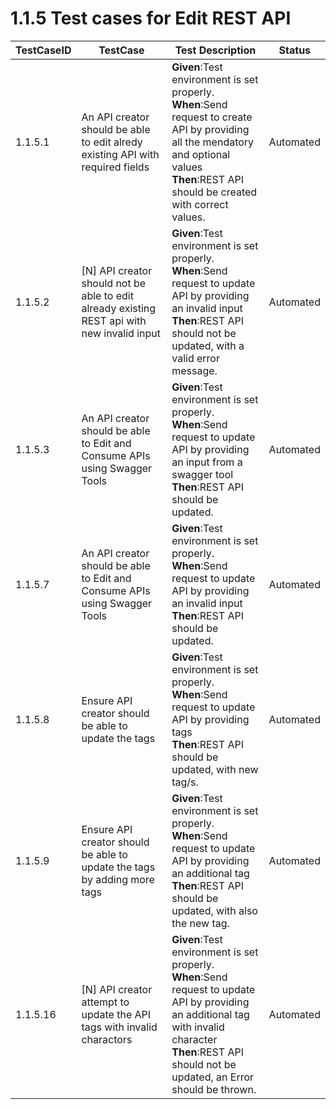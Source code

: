 # 1.1.5 Test cases for Edit REST API


| TestCaseID| TestCase| Test Description| Status|
| ----------| --------| ----------| ------|
| 1.1.5.1| An API creator should be able to edit alredy existing API with required fields |  **Given**:Test environment is set properly. <br> **When**:Send request to create API by providing all the mendatory and optional values <br> **Then**:REST API should be created with correct values. | Automated|
| 1.1.5.2| \[N] API creator should not be able to edit already existing REST api with new invalid input |  **Given**:Test environment is set properly. <br> **When**:Send request to update API by providing an invalid input <br> **Then**:REST API should not be updated, with a valid error message. | Automated|
| 1.1.5.3| An API creator should be able to Edit and Consume APIs using Swagger Tools |  **Given**:Test environment is set properly. <br> **When**:Send request to update API by providing an input from a swagger tool<br> **Then**:REST API should be updated. | Automated|
| 1.1.5.7| An API creator should be able to Edit and Consume APIs using Swagger Tools |  **Given**:Test environment is set properly. <br> **When**:Send request to update API by providing an invalid input <br> **Then**:REST API should be updated. | Automated|
| 1.1.5.8| Ensure API creator should be able to update the tags |  **Given**:Test environment is set properly. <br> **When**:Send request to update API by providing tags <br> **Then**:REST API should be updated, with new tag/s. | Automated|
| 1.1.5.9| Ensure API creator should be able to update the tags by adding more tags |  **Given**:Test environment is set properly. <br> **When**:Send request to update API by providing an additional tag <br> **Then**:REST API should be updated, with also the new tag. | Automated|
| 1.1.5.16| \[N] API creator attempt to update the API tags with invalid charactors |  **Given**:Test environment is set properly. <br> **When**:Send request to update API by providing an additional tag with invalid character <br> **Then**:REST API should not be updated, an Error should be thrown. | Automated|

